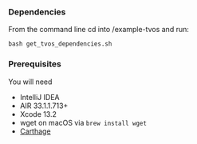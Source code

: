 ### Dependencies
From the command line cd into /example-tvos and run:

```shell
bash get_tvos_dependencies.sh
```

### Prerequisites

You will need

- IntelliJ IDEA
- AIR 33.1.1.713+
- Xcode 13.2
- wget on macOS via `brew install wget`
- [Carthage](https://github.com/Carthage/Carthage#installing-carthage)

